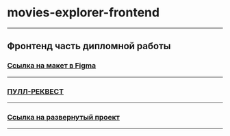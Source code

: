 # movies-explorer-frontend

***

## Фронтенд часть дипломной работы

### [Ссылка на макет в Figma](https://disk.yandex.ru/d/nUbg9K4vKP7e5g)

***

### [ПУЛЛ-РЕКВЕСТ](https://github.com/jones876/movies-explorer-frontend/pull/2)

***

### [Ссылка на развернутый проект](https://jeka.movies-explorer.nomoredomainsicu.ru/)

***

